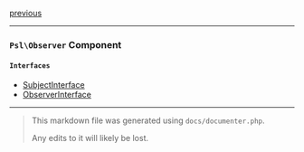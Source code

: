 [previous](math.md)

---

### `Psl\Observer` Component

#### `Interfaces`

- [SubjectInterface](./../../src/Psl/Observer/SubjectInterface.php#L7)
- [ObserverInterface](./../../src/Psl/Observer/ObserverInterface.php#L10)



---

> This markdown file was generated using `docs/documenter.php`.
>
> Any edits to it will likely be lost.
